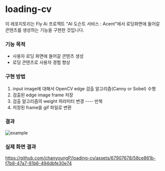 # loading-cv
이 레포지토리는 Fly Ai 프로젝트 "AI 도슨트 서비스 : Acent"에서 로딩화면에 들어갈 콘텐츠를 생성하는 기능을 구현한 것입니다.

### 기능 목적
- 사용자 로딩 화면에 들어갈 콘텐츠 생성
- 로딩 콘텐츠로 사용자 경험 향상

### 구현 방법
1. input image에 대해서 OpenCV edge 검출 알고리즘(Canny or Sobel) 수행
2. 검출된 edge image frame 저장
3. 검출 알고리즘의 weight 파라미터 변경 ---- 반복
4. 저장된 frame을 gif 파일로 변환

### 결과
![example](./outputs/human0.gif)

### 실제 화면 결과 

https://github.com/chanyoungP/loading-cv/assets/67907678/58ce861b-f7b8-47a7-81b6-494dbfe30e74


